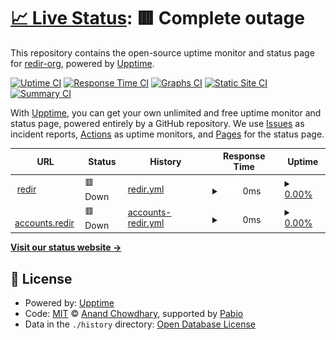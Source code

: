 # [📈 Live Status](https://status.redir.us.kg): <!--live status--> **🟥 Complete outage**

This repository contains the open-source uptime monitor and status page for [redir-org](https://status.redir.us.kg), powered by [Upptime](https://github.com/upptime/upptime).

[![Uptime CI](https://github.com/redir-org/status/workflows/Uptime%20CI/badge.svg)](https://github.com/redir-org/status/actions?query=workflow%3A%22Uptime+CI%22)
[![Response Time CI](https://github.com/redir-org/status/workflows/Response%20Time%20CI/badge.svg)](https://github.com/redir-org/status/actions?query=workflow%3A%22Response+Time+CI%22)
[![Graphs CI](https://github.com/redir-org/status/workflows/Graphs%20CI/badge.svg)](https://github.com/redir-org/status/actions?query=workflow%3A%22Graphs+CI%22)
[![Static Site CI](https://github.com/redir-org/status/workflows/Static%20Site%20CI/badge.svg)](https://github.com/redir-org/status/actions?query=workflow%3A%22Static+Site+CI%22)
[![Summary CI](https://github.com/redir-org/status/workflows/Summary%20CI/badge.svg)](https://github.com/redir-org/status/actions?query=workflow%3A%22Summary+CI%22)

With [Upptime](https://upptime.js.org), you can get your own unlimited and free uptime monitor and status page, powered entirely by a GitHub repository. We use [Issues](https://github.com/redir-org/status/issues) as incident reports, [Actions](https://github.com/redir-org/status/actions) as uptime monitors, and [Pages](https://status.redir.us.kg) for the status page.

<!--start: status pages-->
<!-- This summary is generated by Upptime (https://github.com/upptime/upptime) -->
<!-- Do not edit this manually, your changes will be overwritten -->
<!-- prettier-ignore -->
| URL | Status | History | Response Time | Uptime |
| --- | ------ | ------- | ------------- | ------ |
| <img alt="" src="https://icons.duckduckgo.com/ip3/redir.us.kg.ico" height="13"> [redir](https://redir.us.kg) | 🟥 Down | [redir.yml](https://github.com/redir-org/status/commits/HEAD/history/redir.yml) | <details><summary><img alt="Response time graph" src="./graphs/redir/response-time-week.png" height="20"> 0ms</summary><br><a href="https://status.redir.us.kg/history/redir"><img alt="Response time 1486" src="https://img.shields.io/endpoint?url=https%3A%2F%2Fraw.githubusercontent.com%2Fredir-org%2Fstatus%2FHEAD%2Fapi%2Fredir%2Fresponse-time.json"></a><br><a href="https://status.redir.us.kg/history/redir"><img alt="24-hour response time 0" src="https://img.shields.io/endpoint?url=https%3A%2F%2Fraw.githubusercontent.com%2Fredir-org%2Fstatus%2FHEAD%2Fapi%2Fredir%2Fresponse-time-day.json"></a><br><a href="https://status.redir.us.kg/history/redir"><img alt="7-day response time 0" src="https://img.shields.io/endpoint?url=https%3A%2F%2Fraw.githubusercontent.com%2Fredir-org%2Fstatus%2FHEAD%2Fapi%2Fredir%2Fresponse-time-week.json"></a><br><a href="https://status.redir.us.kg/history/redir"><img alt="30-day response time 0" src="https://img.shields.io/endpoint?url=https%3A%2F%2Fraw.githubusercontent.com%2Fredir-org%2Fstatus%2FHEAD%2Fapi%2Fredir%2Fresponse-time-month.json"></a><br><a href="https://status.redir.us.kg/history/redir"><img alt="1-year response time 1486" src="https://img.shields.io/endpoint?url=https%3A%2F%2Fraw.githubusercontent.com%2Fredir-org%2Fstatus%2FHEAD%2Fapi%2Fredir%2Fresponse-time-year.json"></a></details> | <details><summary><a href="https://status.redir.us.kg/history/redir">0.00%</a></summary><a href="https://status.redir.us.kg/history/redir"><img alt="All-time uptime 2.19%" src="https://img.shields.io/endpoint?url=https%3A%2F%2Fraw.githubusercontent.com%2Fredir-org%2Fstatus%2FHEAD%2Fapi%2Fredir%2Fuptime.json"></a><br><a href="https://status.redir.us.kg/history/redir"><img alt="24-hour uptime 0.00%" src="https://img.shields.io/endpoint?url=https%3A%2F%2Fraw.githubusercontent.com%2Fredir-org%2Fstatus%2FHEAD%2Fapi%2Fredir%2Fuptime-day.json"></a><br><a href="https://status.redir.us.kg/history/redir"><img alt="7-day uptime 0.00%" src="https://img.shields.io/endpoint?url=https%3A%2F%2Fraw.githubusercontent.com%2Fredir-org%2Fstatus%2FHEAD%2Fapi%2Fredir%2Fuptime-week.json"></a><br><a href="https://status.redir.us.kg/history/redir"><img alt="30-day uptime 0.00%" src="https://img.shields.io/endpoint?url=https%3A%2F%2Fraw.githubusercontent.com%2Fredir-org%2Fstatus%2FHEAD%2Fapi%2Fredir%2Fuptime-month.json"></a><br><a href="https://status.redir.us.kg/history/redir"><img alt="1-year uptime 2.19%" src="https://img.shields.io/endpoint?url=https%3A%2F%2Fraw.githubusercontent.com%2Fredir-org%2Fstatus%2FHEAD%2Fapi%2Fredir%2Fuptime-year.json"></a></details>
| <img alt="" src="https://icons.duckduckgo.com/ip3/accounts.redir.us.kg.ico" height="13"> [accounts.redir](https://accounts.redir.us.kg) | 🟥 Down | [accounts-redir.yml](https://github.com/redir-org/status/commits/HEAD/history/accounts-redir.yml) | <details><summary><img alt="Response time graph" src="./graphs/accounts-redir/response-time-week.png" height="20"> 0ms</summary><br><a href="https://status.redir.us.kg/history/accounts-redir"><img alt="Response time 422" src="https://img.shields.io/endpoint?url=https%3A%2F%2Fraw.githubusercontent.com%2Fredir-org%2Fstatus%2FHEAD%2Fapi%2Faccounts-redir%2Fresponse-time.json"></a><br><a href="https://status.redir.us.kg/history/accounts-redir"><img alt="24-hour response time 0" src="https://img.shields.io/endpoint?url=https%3A%2F%2Fraw.githubusercontent.com%2Fredir-org%2Fstatus%2FHEAD%2Fapi%2Faccounts-redir%2Fresponse-time-day.json"></a><br><a href="https://status.redir.us.kg/history/accounts-redir"><img alt="7-day response time 0" src="https://img.shields.io/endpoint?url=https%3A%2F%2Fraw.githubusercontent.com%2Fredir-org%2Fstatus%2FHEAD%2Fapi%2Faccounts-redir%2Fresponse-time-week.json"></a><br><a href="https://status.redir.us.kg/history/accounts-redir"><img alt="30-day response time 0" src="https://img.shields.io/endpoint?url=https%3A%2F%2Fraw.githubusercontent.com%2Fredir-org%2Fstatus%2FHEAD%2Fapi%2Faccounts-redir%2Fresponse-time-month.json"></a><br><a href="https://status.redir.us.kg/history/accounts-redir"><img alt="1-year response time 422" src="https://img.shields.io/endpoint?url=https%3A%2F%2Fraw.githubusercontent.com%2Fredir-org%2Fstatus%2FHEAD%2Fapi%2Faccounts-redir%2Fresponse-time-year.json"></a></details> | <details><summary><a href="https://status.redir.us.kg/history/accounts-redir">0.00%</a></summary><a href="https://status.redir.us.kg/history/accounts-redir"><img alt="All-time uptime 1.79%" src="https://img.shields.io/endpoint?url=https%3A%2F%2Fraw.githubusercontent.com%2Fredir-org%2Fstatus%2FHEAD%2Fapi%2Faccounts-redir%2Fuptime.json"></a><br><a href="https://status.redir.us.kg/history/accounts-redir"><img alt="24-hour uptime 0.00%" src="https://img.shields.io/endpoint?url=https%3A%2F%2Fraw.githubusercontent.com%2Fredir-org%2Fstatus%2FHEAD%2Fapi%2Faccounts-redir%2Fuptime-day.json"></a><br><a href="https://status.redir.us.kg/history/accounts-redir"><img alt="7-day uptime 0.00%" src="https://img.shields.io/endpoint?url=https%3A%2F%2Fraw.githubusercontent.com%2Fredir-org%2Fstatus%2FHEAD%2Fapi%2Faccounts-redir%2Fuptime-week.json"></a><br><a href="https://status.redir.us.kg/history/accounts-redir"><img alt="30-day uptime 0.00%" src="https://img.shields.io/endpoint?url=https%3A%2F%2Fraw.githubusercontent.com%2Fredir-org%2Fstatus%2FHEAD%2Fapi%2Faccounts-redir%2Fuptime-month.json"></a><br><a href="https://status.redir.us.kg/history/accounts-redir"><img alt="1-year uptime 1.79%" src="https://img.shields.io/endpoint?url=https%3A%2F%2Fraw.githubusercontent.com%2Fredir-org%2Fstatus%2FHEAD%2Fapi%2Faccounts-redir%2Fuptime-year.json"></a></details>

<!--end: status pages-->

[**Visit our status website →**](https://status.redir.us.kg)

## 📄 License

- Powered by: [Upptime](https://github.com/upptime/upptime)
- Code: [MIT](./LICENSE) © [Anand Chowdhary](https://anandchowdhary.com), supported by [Pabio](https://pabio.com)
- Data in the `./history` directory: [Open Database License](https://opendatacommons.org/licenses/odbl/1-0/)
